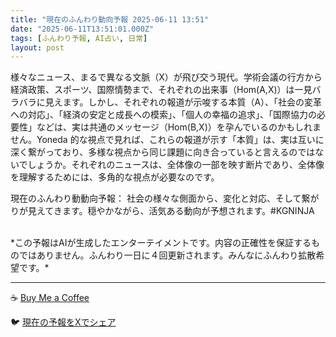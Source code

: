 ```yaml
---
title: "現在のふんわり動向予報 2025-06-11 13:51"
date: "2025-06-11T13:51:01.000Z"
tags: [ふんわり予報, AI占い, 日常]
layout: post
---
```


様々なニュース、まるで異なる文脈（X）が飛び交う現代。学術会議の行方から経済政策、スポーツ、国際情勢まで、それぞれの出来事（Hom(A,X)）は一見バラバラに見えます。しかし、それぞれの報道が示唆する本質（A）、「社会の変革への対応」、「経済の安定と成長への模索」、「個人の幸福の追求」、「国際協力の必要性」などは、実は共通のメッセージ（Hom(B,X)）を孕んでいるのかもしれません。Yoneda 的な視点で見れば、これらの報道が示す「本質」は、実は互いに深く繋がっており、多様な視点から同じ課題に向き合っていると言えるのではないでしょうか。それぞれのニュースは、全体像の一部を映す断片であり、全体像を理解するためには、多角的な視点が必要なのです。

現在のふんわり動動向予報：
社会の様々な側面から、変化と対応、そして繋がりが見えてきます。穏やかながら、活気ある動向が予想されます。#KGNINJA

<br>
*この予報はAIが生成したエンターテイメントです。内容の正確性を保証するものではありません。ふんわり一日に４回更新されます。みんなにふんわり拡散希望です。*

---
☕️ [Buy Me a Coffee](https://www.buymeacoffee.com/kgninja)

🐦 [現在の予報をXでシェア](https://twitter.com/intent/tweet?text=%E7%8F%BE%E5%9C%A8%E3%81%AE%E3%81%B5%E3%82%93%E3%82%8F%E3%82%8A%E4%BA%88%E5%A0%B1%3A%20%E3%80%8C%E6%A7%98%E3%80%85%E3%81%AA%E3%83%8B%E3%83%A5%E3%83%BC%E3%82%B9%E3%80%81%E3%81%BE%E3%82%8B%E3%81%A7%E7%95%B0%E3%81%AA%E3%82%8B%E6%96%87%E8%84%88%EF%BC%88X%EF%BC%89%E3%81%8C%E9%A3%9B%E3%81%B3%E4%BA%A4%E3%81%86%E7%8F%BE%E4%BB%A3%E3%80%82%E3%80%8D%23KGNINJA%20%E7%B6%9A%E3%81%8D%E3%81%AF%E3%83%96%E3%83%AD%E3%82%B0%E3%81%A7%EF%BC%81%F0%9F%91%87&url=https%3A%2F%2Fkg-ninja.github.io%2FFunwariyoso%2F)
